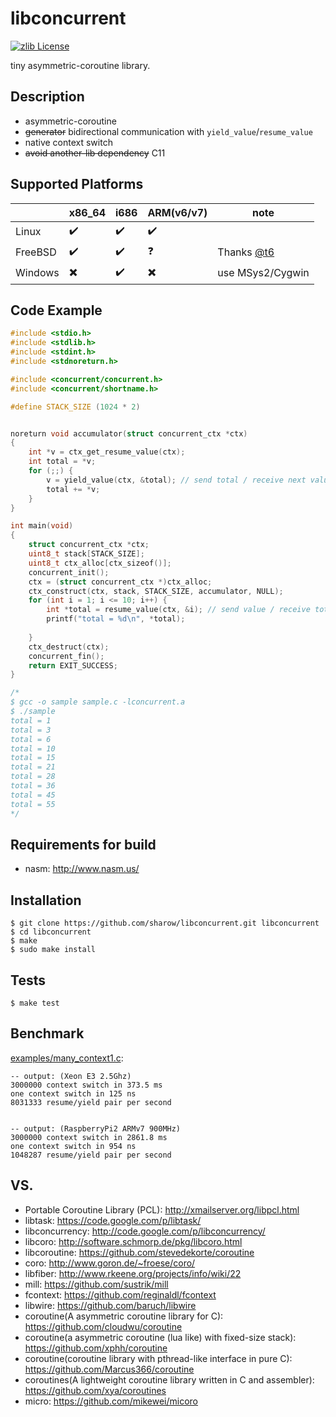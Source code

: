 libconcurrent
=============
[![zlib License](http://img.shields.io/badge/license-zlib-orange.svg?style=flat-square)](https://github.com/sharow/libconcurrent/blob/master/LICENSE)


tiny asymmetric-coroutine library.

## Description
+ asymmetric-coroutine
+ ~~generator~~ bidirectional communication with `yield_value`/`resume_value`
+ native context switch
+ ~~avoid another-lib dependency~~ C11

## Supported Platforms
|         | x86_64                   | i686               | ARM(v6/v7)               | note             |
|---------|--------------------------|--------------------|--------------------------|------------------|
| Linux   | :heavy_check_mark:       | :heavy_check_mark: | :heavy_check_mark:       |                  |
| FreeBSD | :heavy_check_mark:       | :heavy_check_mark: | :question:               |Thanks [@t6](https://github.com/t6)|
| Windows | :heavy_multiplication_x: | :heavy_check_mark: | :heavy_multiplication_x: | use MSys2/Cygwin |

## Code Example

```c
#include <stdio.h>
#include <stdlib.h>
#include <stdint.h>
#include <stdnoreturn.h>

#include <concurrent/concurrent.h>
#include <concurrent/shortname.h>

#define STACK_SIZE (1024 * 2)


noreturn void accumulator(struct concurrent_ctx *ctx)
{
    int *v = ctx_get_resume_value(ctx);
    int total = *v;
    for (;;) {
        v = yield_value(ctx, &total); // send total / receive next value
        total += *v;
    }
}

int main(void)
{
    struct concurrent_ctx *ctx;
    uint8_t stack[STACK_SIZE];
    uint8_t ctx_alloc[ctx_sizeof()];
    concurrent_init();
    ctx = (struct concurrent_ctx *)ctx_alloc;
    ctx_construct(ctx, stack, STACK_SIZE, accumulator, NULL);
    for (int i = 1; i <= 10; i++) {
        int *total = resume_value(ctx, &i); // send value / receive total
        printf("total = %d\n", *total);
        
    }
    ctx_destruct(ctx);
    concurrent_fin();
    return EXIT_SUCCESS;
}

/*
$ gcc -o sample sample.c -lconcurrent.a
$ ./sample
total = 1
total = 3
total = 6
total = 10
total = 15
total = 21
total = 28
total = 36
total = 45
total = 55
*/
```

## Requirements for build
- nasm: http://www.nasm.us/


## Installation
```
$ git clone https://github.com/sharow/libconcurrent.git libconcurrent
$ cd libconcurrent
$ make
$ sudo make install

```

## Tests
```
$ make test

```

## Benchmark

[examples/many_context1.c](https://github.com/sharow/libconcurrent/blob/master/examples/many_context1.c):

```
-- output: (Xeon E3 2.5Ghz)
3000000 context switch in 373.5 ms
one context switch in 125 ns
8031333 resume/yield pair per second


-- output: (RaspberryPi2 ARMv7 900MHz)
3000000 context switch in 2861.8 ms
one context switch in 954 ns
1048287 resume/yield pair per second
```


## VS. 
+ Portable Coroutine Library (PCL): http://xmailserver.org/libpcl.html
+ libtask: https://code.google.com/p/libtask/
+ libconcurrency: http://code.google.com/p/libconcurrency/
+ libcoro: http://software.schmorp.de/pkg/libcoro.html
+ libcoroutine: https://github.com/stevedekorte/coroutine
+ coro: http://www.goron.de/~froese/coro/
+ libfiber: http://www.rkeene.org/projects/info/wiki/22
+ mill: https://github.com/sustrik/mill
+ fcontext: https://github.com/reginaldl/fcontext
+ libwire: https://github.com/baruch/libwire
+ coroutine(A asymmetric coroutine library for C): https://github.com/cloudwu/coroutine
+ coroutine(a asymmetric coroutine (lua like) with fixed-size stack): https://github.com/xphh/coroutine
+ coroutine(coroutine library with pthread-like interface in pure C): https://github.com/Marcus366/coroutine
+ coroutines(A lightweight coroutine library written in C and assembler): https://github.com/xya/coroutines
+ micro: https://github.com/mikewei/micoro
